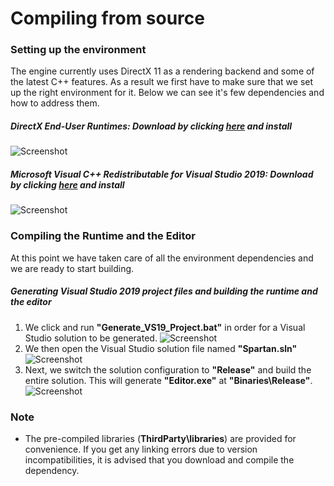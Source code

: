 # Compiling from source

### Setting up the environment
The engine currently uses DirectX 11 as a rendering backend and some of the latest C++ features. As a result we first have to make sure that we set up the right environment for it. Below we can see it's few dependencies and how to address them.
##### DirectX End-User Runtimes: Download by clicking [here](https://www.microsoft.com/en-us/download/details.aspx?id=8109) and install
![Screenshot](https://raw.githubusercontent.com/PanosK92/SpartanEngine/master/.github/documentation/DirectX.png)

##### Microsoft Visual C++ Redistributable for Visual Studio 2019: Download by clicking [here](https://aka.ms/vs/16/release/VC_redist.x64.exe) and install
![Screenshot](https://raw.githubusercontent.com/PanosK92/SpartanEngine/master/.github/documentation/Visual%20C%2B%2B.png)

### Compiling the Runtime and the Editor
At this point we have taken care of all the environment dependencies and we are ready to start building.

##### Generating Visual Studio 2019 project files and building the runtime and the editor
1. We click and run **"Generate_VS19_Project.bat"** in order for a Visual Studio solution to be generated.
![Screenshot](https://raw.githubusercontent.com/PanosK92/SpartanEngine/master/.github/documentation/GenerateVS.png)
2. We then open the Visual Studio solution file named **"Spartan.sln"**
![Screenshot](https://raw.githubusercontent.com/PanosK92/SpartanEngine/master/.github/documentation/GenerateVS2.png)
3. Next, we switch the solution configuration to **"Release"** and build the entire solution. This will generate **"Editor.exe"** at **"Binaries\Release"**.
![Screenshot](https://raw.githubusercontent.com/PanosK92/SpartanEngine/master/.github/documentation/GenerateVS3.png)

### Note
- The pre-compiled libraries (**ThirdParty\libraries**) are provided for convenience. If you get any linking errors due to version incompatibilities, it is advised that you download and compile the dependency.